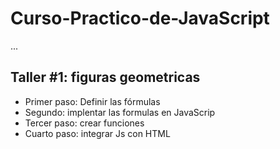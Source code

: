 # Curso-Practico-de-JavaScript

...

## Taller #1: figuras geometricas

- Primer paso: Definir las fórmulas
- Segundo: implentar las formulas en JavaScrip
- Tercer paso: crear funciones
- Cuarto paso: integrar Js con HTML
 
